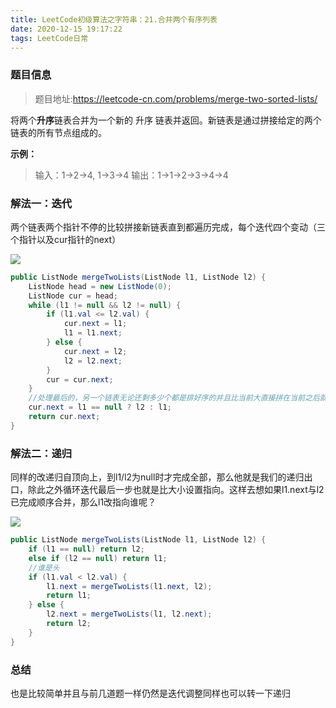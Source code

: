 ```yaml
---
title: LeetCode初级算法之字符串：21.合并两个有序列表
date: 2020-12-15 19:17:22
tags: LeetCode日常
---
```


### 题目信息

> 题目地址:https://leetcode-cn.com/problems/merge-two-sorted-lists/

将两个**升序**链表合并为一个新的 升序 链表并返回。新链表是通过拼接给定的两个链表的所有节点组成的。 <!--more-->

**示例：**

> 输入：1->2->4, 1->3->4
> 输出：1->1->2->3->4->4

### 解法一：迭代

两个链表两个指针不停的比较拼接新链表直到都遍历完成，每个迭代四个变动（三个指针以及cur指针的next）

![](https://gitee-blogimage.oss-cn-beijing.aliyuncs.com/blogImage/%E5%90%88%E5%B9%B6%E6%8E%92%E5%BA%8F%E9%93%BE%E8%A1%A8/1.gif)

```java
public ListNode mergeTwoLists(ListNode l1, ListNode l2) {
    ListNode head = new ListNode(0);
    ListNode cur = head;
    while (l1 != null && l2 != null) {
        if (l1.val <= l2.val) {
            cur.next = l1;
            l1 = l1.next;
        } else {
            cur.next = l2;
            l2 = l2.next;
        }
        cur = cur.next;
    }
    //处理最后的，另一个链表无论还剩多少个都是排好序的并且比当前大直接拼在当前之后就好
    cur.next = l1 == null ? l2 : l1;
    return cur.next;
}
```

### 解法二：递归

同样的改递归自顶向上，到l1/l2为null时才完成全部，那么他就是我们的递归出口，除此之外循环迭代最后一步也就是比大小设置指向。这样去想如果l1.next与l2已完成顺序合并，那么l1改指向谁呢？

![](https://gitee-blogimage.oss-cn-beijing.aliyuncs.com/blogImage/%E5%90%88%E5%B9%B6%E6%8E%92%E5%BA%8F%E9%93%BE%E8%A1%A8/1.png)

```java
public ListNode mergeTwoLists(ListNode l1, ListNode l2) {
    if (l1 == null) return l2;
    else if (l2 == null) return l1;
    //谁是头
    if (l1.val < l2.val) {
        l1.next = mergeTwoLists(l1.next, l2);
        return l1;
    } else {
        l2.next = mergeTwoLists(l1, l2.next);
        return l2;
    }
}
```

### 总结

也是比较简单并且与前几道题一样仍然是迭代调整同样也可以转一下递归